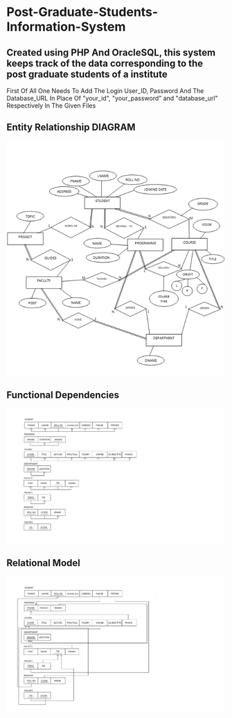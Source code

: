 # Post-Graduate-Students-Information-System
## Created using PHP And OracleSQL, this system keeps track of the data corresponding to the post graduate students of a institute
First Of All One Needs To Add The Login User_ID, Password And The Database_URL In Place Of "your_id", "your_password" and "database_url" Respectively In The Given Files
## Entity Relationship DIAGRAM
![ER DIAGRAM](https://github.com/PrinceRajRoy/Post-Graduate-Students-Information-System/blob/master/assets/ER%20Diagram.png)
## Functional Dependencies
![FD](https://github.com/PrinceRajRoy/Post-Graduate-Students-Information-System/blob/master/assets/FD.jpg)
## Relational Model
![Relational](https://github.com/PrinceRajRoy/Post-Graduate-Students-Information-System/blob/master/assets/relational.jpg)
